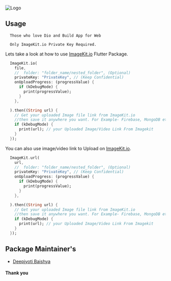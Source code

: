 ![Logo](https://ik.imgkit.net/ikmedia/logo/light_T4buIzohVH.svg)

## Usage

```http
  Those who love Dio and Build App for Web
```
```http
  Only ImageKit.io Private Key Required. 
```

Lets take a look at how to use [ImageKit.io](https://imagekit.io/registration?code=u4su4947) Flutter Package.

```dart
  ImageKit.io(
    file,
    //  folder: "folder_name/nested_folder", (Optional)
    privateKey: "PrivateKey", // (Keep Confidential)
    onUploadProgress: (progressValue) {
      if (kDebugMode) {
        print(progressValue);
      }
    },

  ).then((String url) {
    // Get your uploaded Image file link from ImageKit.io
    //then save it anywhere you want. For Example- Firebase, MongoDB etc.
    if (kDebugMode) {
      print(url); // your Uploaded Image/Video Link From Imagekit
    }
  });
```
You can also use image/video link to Upload on [ImageKit.io](https://imagekit.io/registration?code=u4su4947).

```dart
  ImageKit.url(
    url,
    //  folder: "folder_name/nested_folder", (Optional)
    privateKey: "PrivateKey", // (Keep Confidential)
    onUploadProgress: (progressValue) {
      if (kDebugMode) {
        print(progressValue);
      }
    },

  ).then((String url) {
    // Get your uploaded Image file link from ImageKit.io
    //then save it anywhere you want. For Example- Firebase, MongoDB etc.
    if (kDebugMode) {
      print(url); // your Uploaded Image/Video Link From Imagekit
    }
  });
```

## Package Maintainer's
- [Deepjyoti Baishya](https://www.instagram.com/deepjyoti_sam/)
#### Thank you